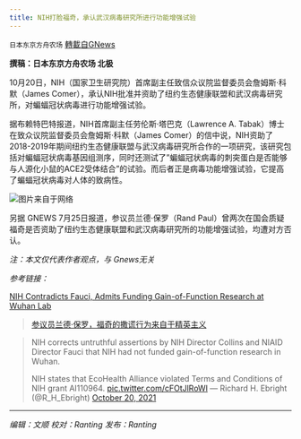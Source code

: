 ```yaml
---
title: NIH打脸福奇，承认武汉病毒研究所进行功能增强试验
---
```

`日本东京方舟农场` [轉載自GNews](https://gnews.org/zh-hans/1609354/)

**撰稿：日本东京方舟农场 北极**

10月20日，NIH（国家卫生研究院）首席副主任致信众议院监督委员会詹姆斯·科默（James Comer），承认NIH批准并资助了纽约生态健康联盟和武汉病毒研究所，对蝙蝠冠状病毒进行功能增强试验。

据布赖特巴特报道，NIH首席副主任劳伦斯·塔巴克（Lawrence A. Tabak）博士在致众议院监督委员会詹姆斯·科默（James Comer）的信中说，NIH资助了2018-2019年期间纽约生态健康联盟与武汉病毒研究所合作的一项研究，该研究包括对蝙蝠冠状病毒基因组测序，同时还测试了”蝙蝠冠状病毒的刺突蛋白是否能够与人源化小鼠的ACE2受体结合”的试验。而后者正是病毒功能增强试验，它提高了蝙蝠冠状病毒对人体的致病性。

![](https://assets.gnews.org/wp-content/uploads/2021/10/w1280-p4x3-2021-02-18T202805Z_159612348_RC28VL9CU65H_RTRMADP_3_HEALTH-CORONAVIRUS-FAUCI.jpg)图片来自于网络

另据 GNEWS 7月25日报道，参议员兰德·保罗（Rand Paul）曾两次在国会质疑福奇是否资助了纽约生态健康联盟和武汉病毒研究所的功能增强试验，均遭对方否认。

*注：本文仅代表作者观点，与 Gnews无关*

*参考链接：*

[NIH Contradicts Fauci, Admits Funding Gain-of-Function Research at Wuhan Lab](https://www.breitbart.com/politics/2021/10/20/nih-contradicts-fauci-admits-funding-gain-of-function-research-at-wuhan-lab/)



> [参议员兰德·保罗，福奇的撒谎行为来自于精英主义](https://gnews.org/zh-hans/1421026/)





> NIH corrects untruthful assertions by NIH Director Collins and NIAID Director Fauci that NIH had not funded gain-of-function research in Wuhan.
> 
> NIH states that EcoHealth Alliance violated Terms and Conditions of NIH grant AI110964. [pic.twitter.com/cFOtJlRoWl](https://t.co/cFOtJlRoWl)
> — Richard H. Ebright (@R\_H\_Ebright) [October 20, 2021](https://twitter.com/R_H_Ebright/status/1450947395508858880?ref_src=twsrc%5Etfw)



* * *

*编辑：文顺 校对：Ranting 发布：Ranting*
